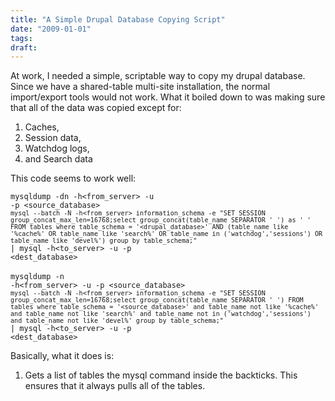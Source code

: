 ```yaml
---
title: "A Simple Drupal Database Copying Script"
date: "2009-01-01"
tags:
draft:
---
```


<p>At work, I needed a simple, scriptable way to copy my drupal database.  Since we have a shared-table multi-site installation, the normal import/export tools would not work.  What it boiled down to was making sure that all of the data was copied except for:</p>

<ol><li>Caches,</li>
<li>Session data,</li>
<li>Watchdog logs,</li>
<li>and Search data</li>
</ol>

<p>This code seems to work well:</p>

<code lang="bash">mysqldump -dn -h<from_server> -u<user> -p<password> <source_database> `mysql --batch -N -h<from_server> information_schema -e "SET SESSION group_concat_max_len=16768;select group_concat(table_name SEPARATOR ' ') as ' ' FROM tables where table_schema = '<drupal_database>' AND (table_name like '%cache%' OR table_name like 'search%' OR table_name in ('watchdog','sessions') OR table_name like 'devel%') group by table_schema;"` | mysql -h<to_server> -u<user> -p<password> <dest_database></code>
<br/><br/>
<code lang="bash">mysqldump -n -h<from_server> -u<user> -p<password> <source_database> `mysql --batch -N -h<from_server> information_schema -e "SET SESSION group_concat_max_len=16768;select group_concat(table_name SEPARATOR ' ') FROM tables where table_schema = '<source_database>' and table_name not like '%cache%' and table_name not like 'search%' and table_name not in ('watchdog','sessions') and table_name not like 'devel%' group by table_schema;"` | mysql -h<to_server> -u<user> -p<password> <dest_database></code>

Basically, what it does is:

<ol><li>Gets a list of tables the mysql command inside the backticks. This ensures that it always pulls all of the tables.</li>
